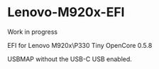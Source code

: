 # Lenovo-M920x-EFI

Work in progress

EFI for Lenovo M920x\P330 Tiny
OpenCore 0.5.8

USBMAP without the USB-C USB enabled.
